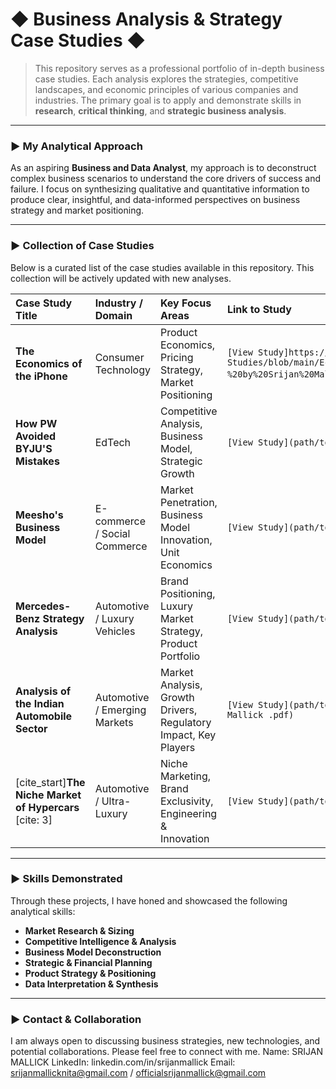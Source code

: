 # ◆ Business Analysis & Strategy Case Studies ◆

> This repository serves as a professional portfolio of in-depth business case studies. Each analysis explores the strategies, competitive landscapes, and economic principles of various companies and industries. The primary goal is to apply and demonstrate skills in **research**, **critical thinking**, and **strategic business analysis**.

---

### ► My Analytical Approach

As an aspiring **Business and Data Analyst**, my approach is to deconstruct complex business scenarios to understand the core drivers of success and failure. I focus on synthesizing qualitative and quantitative information to produce clear, insightful, and data-informed perspectives on business strategy and market positioning.

---

### ► Collection of Case Studies

Below is a curated list of the case studies available in this repository. This collection will be actively updated with new analyses.

| Case Study Title | Industry / Domain | Key Focus Areas | Link to Study |
| :--- | :--- | :--- | :--- |
| **The Economics of the iPhone** | Consumer Technology | Product Economics, Pricing Strategy, Market Positioning | `[View Study]https://github.com/SrijanMallick/Business-Case-Studies/blob/main/Economics%20of%20Product%20(iPhone%20Case%20Study)-%20by%20Srijan%20Mallick%20(2).pdf`) |
| **How PW Avoided BYJU'S Mistakes** | EdTech | Competitive Analysis, Business Model, Strategic Growth | `[View Study](path/to/How PW avoided BYJU'S mistakes - Case Study.pdf)` |
| **Meesho's Business Model** | E-commerce / Social Commerce | Market Penetration, Business Model Innovation, Unit Economics| `[View Study](path/to/MEESHO CASE STUDY.pdf)` |
| **Mercedes-Benz Strategy Analysis** | Automotive / Luxury Vehicles | Brand Positioning, Luxury Market Strategy, Product Portfolio | `[View Study](path/to/Mercedes Benz Case Study - Srijan Mallick .pdf)` |
| **Analysis of the Indian Automobile Sector** | Automotive / Emerging Markets | Market Analysis, Growth Drivers, Regulatory Impact, Key Players | `[View Study](path/to/Indian Automobile Sector - Case Study by Srijan Mallick .pdf)` |
| [cite_start]**The Niche Market of Hypercars** [cite: 3] | Automotive / Ultra-Luxury | Niche Marketing, Brand Exclusivity, Engineering & Innovation | `[View Study](path/to/Hyper Car Case Study - by Srijan Mallick .pdf)` |

---

### ► Skills Demonstrated

Through these projects, I have honed and showcased the following analytical skills:

* **Market Research & Sizing**
* **Competitive Intelligence & Analysis**
* **Business Model Deconstruction**
* **Strategic & Financial Planning**
* **Product Strategy & Positioning**
* **Data Interpretation & Synthesis**

---

### ► Contact & Collaboration

I am always open to discussing business strategies, new technologies, and potential collaborations. Please feel free to connect with me.
Name: SRIJAN MALLICK 
LinkedIn: linkedin.com/in/srijanmallick 
Email: srijanmallicknita@gmail.com / officialsrijanmallick@gmail.com
